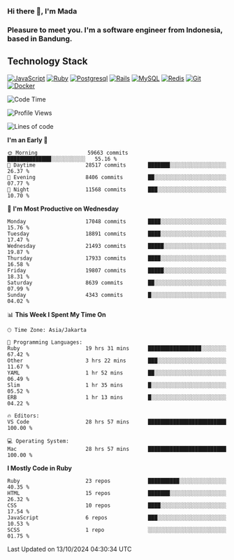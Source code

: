 ### Hi there 👋, I'm Mada
### Pleasure to meet you. I'm a software engineer from Indonesia, based in Bandung.

## Technology Stack

[![JavaScript](https://img.shields.io/badge/-JavaScript-%23F7DF1C?style=flat-square&logo=javascript&logoColor=000000&labelColor=%23F7DF1C&color=%23FFCE5A)](https://www.javascript.com/)
[![Ruby](https://img.shields.io/badge/Ruby-CC342D?style=flat-square&logo=ruby&logoColor=white)](https://www.ruby-lang.org/en/)
[![Postgresql](https://img.shields.io/badge/PostgreSQL-316192?style=flat-square&logo=postgresql&logoColor=ffffff)](https://www.postgresql.org/)
[![Rails](https://img.shields.io/badge/Ruby_on_Rails-CC0000?style=flat-square&logo=ruby-on-rails&logoColor=white)](https://rubyonrails.org/)
[![MySQL](https://img.shields.io/badge/-MySQL-4479A1?style=flat-square&logo=MySQL&logoColor=ffffff)](https://www.mysql.com/)
[![Redis](https://img.shields.io/badge/-Redis-DC382D?style=flat-square&logo=Redis&logoColor=ffffff)](https://redis.io/)
[![Git](https://img.shields.io/badge/-Git-%23F05032?style=flat-square&logo=git&logoColor=%23ffffff)](https://git-scm.com/)
[![Docker](https://img.shields.io/badge/-Docker-2496ED?style=flat-square&logo=docker&logoColor=ffffff)](https://www.docker.com/)
<!--
**madaarya/madaarya** is a ✨ _special_ ✨ repository because its `README.md` (this file) appears on your GitHub profile.

Here are some ideas to get you started:

- 🔭 I’m currently working on ...
- 🌱 I’m currently learning ...
- 👯 I’m looking to collaborate on ...
- 🤔 I’m looking for help with ...
- 💬 Ask me about ...
- 📫 How to reach me: ...
- 😄 Pronouns: ...
- ⚡ Fun fact: ...
-->
<!--START_SECTION:waka-->
![Code Time](http://img.shields.io/badge/Code%20Time-6%2C555%20hrs%2011%20mins-blue)

![Profile Views](http://img.shields.io/badge/Profile%20Views-0-blue)

![Lines of code](https://img.shields.io/badge/From%20Hello%20World%20I%27ve%20Written-46.0%20million%20lines%20of%20code-blue)

**I'm an Early 🐤** 

```text
🌞 Morning                59663 commits       ██████████████░░░░░░░░░░░   55.16 % 
🌆 Daytime                28517 commits       ███████░░░░░░░░░░░░░░░░░░   26.37 % 
🌃 Evening                8406 commits        ██░░░░░░░░░░░░░░░░░░░░░░░   07.77 % 
🌙 Night                  11568 commits       ███░░░░░░░░░░░░░░░░░░░░░░   10.70 % 
```
📅 **I'm Most Productive on Wednesday** 

```text
Monday                   17048 commits       ████░░░░░░░░░░░░░░░░░░░░░   15.76 % 
Tuesday                  18891 commits       ████░░░░░░░░░░░░░░░░░░░░░   17.47 % 
Wednesday                21493 commits       █████░░░░░░░░░░░░░░░░░░░░   19.87 % 
Thursday                 17933 commits       ████░░░░░░░░░░░░░░░░░░░░░   16.58 % 
Friday                   19807 commits       █████░░░░░░░░░░░░░░░░░░░░   18.31 % 
Saturday                 8639 commits        ██░░░░░░░░░░░░░░░░░░░░░░░   07.99 % 
Sunday                   4343 commits        █░░░░░░░░░░░░░░░░░░░░░░░░   04.02 % 
```


📊 **This Week I Spent My Time On** 

```text
🕑︎ Time Zone: Asia/Jakarta

💬 Programming Languages: 
Ruby                     19 hrs 31 mins      █████████████████░░░░░░░░   67.42 % 
Other                    3 hrs 22 mins       ███░░░░░░░░░░░░░░░░░░░░░░   11.67 % 
YAML                     1 hr 52 mins        ██░░░░░░░░░░░░░░░░░░░░░░░   06.49 % 
Slim                     1 hr 35 mins        █░░░░░░░░░░░░░░░░░░░░░░░░   05.52 % 
ERB                      1 hr 13 mins        █░░░░░░░░░░░░░░░░░░░░░░░░   04.22 % 

🔥 Editors: 
VS Code                  28 hrs 57 mins      █████████████████████████   100.00 % 

💻 Operating System: 
Mac                      28 hrs 57 mins      █████████████████████████   100.00 % 
```

**I Mostly Code in Ruby** 

```text
Ruby                     23 repos            ██████████░░░░░░░░░░░░░░░   40.35 % 
HTML                     15 repos            ███████░░░░░░░░░░░░░░░░░░   26.32 % 
CSS                      10 repos            ████░░░░░░░░░░░░░░░░░░░░░   17.54 % 
JavaScript               6 repos             ███░░░░░░░░░░░░░░░░░░░░░░   10.53 % 
SCSS                     1 repo              ░░░░░░░░░░░░░░░░░░░░░░░░░   01.75 % 
```




 Last Updated on 13/10/2024 04:30:34 UTC
<!--END_SECTION:waka-->
